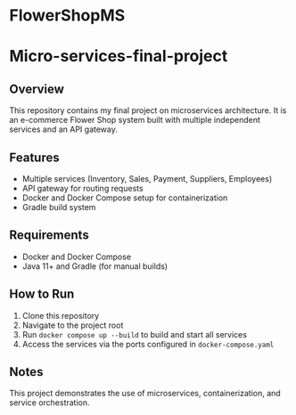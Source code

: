 ﻿# FlowerShopMS
# Micro-services-final-project

## Overview

This repository contains my final project on microservices architecture. It is an e-commerce Flower Shop system built with multiple independent services and an API gateway.

## Features

* Multiple services (Inventory, Sales, Payment, Suppliers, Employees)
* API gateway for routing requests
* Docker and Docker Compose setup for containerization
* Gradle build system

## Requirements

* Docker and Docker Compose
* Java 11+ and Gradle (for manual builds)

## How to Run

1. Clone this repository
2. Navigate to the project root
3. Run `docker compose up --build` to build and start all services
4. Access the services via the ports configured in `docker-compose.yaml`

## Notes

This project demonstrates the use of microservices, containerization, and service orchestration.

